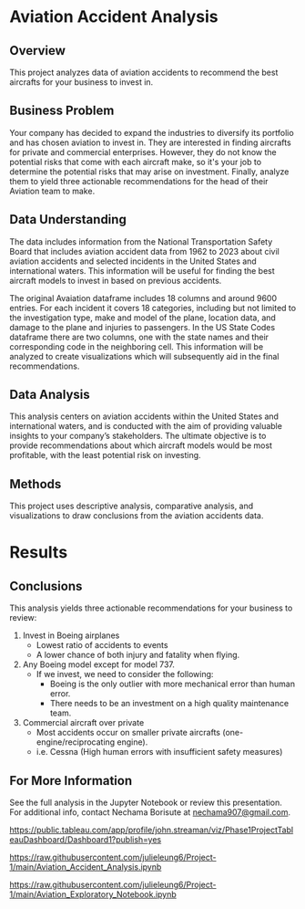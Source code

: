 # Aviation Accident Analysis

## Overview
This project analyzes data of aviation accidents to recommend the best aircrafts for your business to invest in.

## Business Problem
Your company has decided to expand the industries to diversify its portfolio and has chosen aviation to invest in. They are interested in finding aircrafts for private and commercial enterprises. However, they do not know the potential risks that come with each aircraft make, so it's your job to determine the potential risks that may arise on investment. Finally, analyze them to yield three actionable recommendations for the head of their Aviation team to make.

## Data Understanding
The data includes information from the National Transportation Safety Board that includes aviation accident data from 1962 to 2023 about civil aviation accidents and selected incidents in the United States and international waters. This information will be useful for finding the best aircraft models to invest in based on previous accidents.

The original Avaiation dataframe includes 18 columns and around 9600 entries. For each incident it covers 18 categories, including but not limited to the investigation type, make and model of the plane, location data, and damage to the plane and injuries to passengers. In the US State Codes dataframe there are two columns, one with the state names and their corresponding code in the neighboring cell. This information will be analyzed to create visualizations which will subsequently aid in the final recommendations.

## Data Analysis
This analysis centers on aviation accidents within the United States and international waters, and is conducted with the aim of providing valuable insights to your company’s stakeholders. The ultimate objective is to provide recommendations about which aircraft models would be most profitable, with the least potential risk on investing.

## Methods
This project uses descriptive analysis, comparative analysis, and visualizations to draw conclusions from the aviation accidents data.

# Results 

## Conclusions

This analysis yields three actionable recommendations for your business to review:
1. Invest in Boeing airplanes
   - Lowest ratio of accidents to events
   - A lower chance of both injury and fatality when flying. 
2. Any Boeing model except for model 737. 
   - If we invest, we need to consider the following:
      - Boeing is the only outlier with more mechanical error than human error.
      - There needs to be an investment on a high quality maintenance team.
3. Commercial aircraft over private
   - Most accidents occur on smaller private aircrafts (one-engine/reciprocating engine).
   - i.e. Cessna (High human errors with insufficient safety measures)


## For More Information
See the full analysis in the Jupyter Notebook or review this presentation. 
For additional info, contact Nechama Borisute at nechama907@gmail.com.

https://public.tableau.com/app/profile/john.streaman/viz/Phase1ProjectTableauDashboard/Dashboard1?publish=yes

https://raw.githubusercontent.com/julieleung6/Project-1/main/Aviation_Accident_Analysis.ipynb

https://raw.githubusercontent.com/julieleung6/Project-1/main/Aviation_Exploratory_Notebook.ipynb

